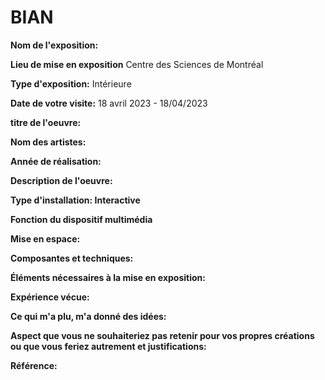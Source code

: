 # BIAN

**Nom de l'exposition:**


**Lieu de mise en exposition**
Centre des Sciences de Montréal

**Type d'exposition:**
Intérieure

**Date de votre visite:**
18 avril 2023 - 18/04/2023 

**titre de l'oeuvre:**

**Nom des artistes:**


**Année de réalisation:** 


**Description de l'oeuvre:**


**Type d'installation: Interactive**


**Fonction du dispositif multimédia**

**Mise en espace:**


**Composantes et techniques:**


**Éléments nécessaires à la mise en exposition:**


**Expérience vécue:**


**Ce qui m'a plu, m'a donné des idées:**


**Aspect que vous ne souhaiteriez pas retenir pour vos propres créations ou que vous feriez autrement et justifications:**


**Référence:**


